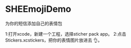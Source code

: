 # SHEEmojiDemo
为你的短信添加自己的表情包

1:打开xcode，新建一个工程，选择sticher pack app。
2:点击Stickers.xcstickers，把你的表情图片放进去 👌。
